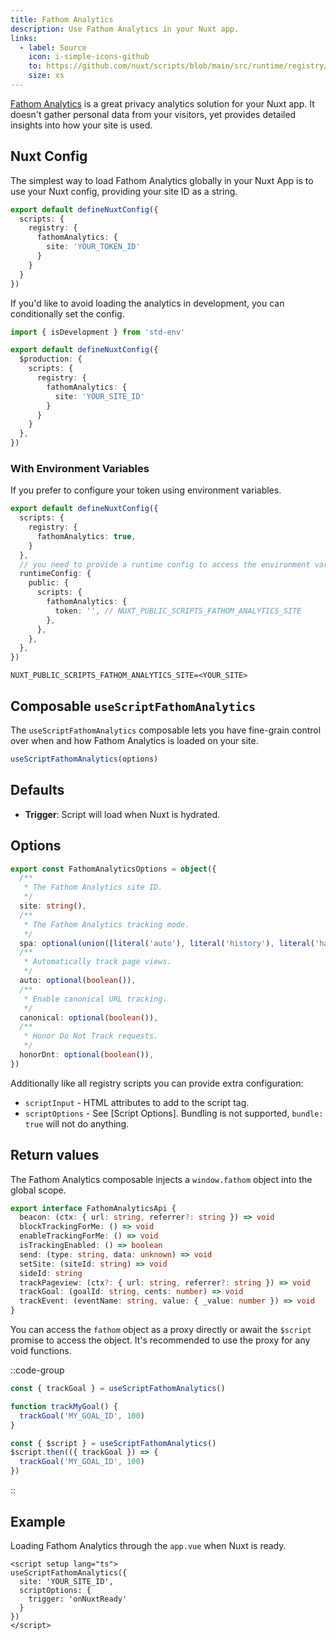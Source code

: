 ```yaml
---
title: Fathom Analytics
description: Use Fathom Analytics in your Nuxt app.
links:
  - label: Source
    icon: i-simple-icons-github
    to: https://github.com/nuxt/scripts/blob/main/src/runtime/registry/fathom-analytics.ts
    size: xs
---
```


[Fathom Analytics](https://usefathom.com/) is a great privacy analytics solution for your Nuxt app. It doesn't gather personal data from your visitors, yet provides detailed insights into how your site is used.

## Nuxt Config

The simplest way to load Fathom Analytics globally in your Nuxt App is to use your Nuxt config, providing your site ID
as a string.

```ts [nuxt.config.ts]
export default defineNuxtConfig({
  scripts: {
    registry: {
      fathomAnalytics: {
        site: 'YOUR_TOKEN_ID'
      }
    }
  }
})
```

If you'd like to avoid loading the analytics in development, you can conditionally set the config.

```ts [nuxt.config.ts]
import { isDevelopment } from 'std-env'

export default defineNuxtConfig({
  $production: {
    scripts: {
      registry: {
        fathomAnalytics: {
          site: 'YOUR_SITE_ID'
        }
      }
    }
  },
})
```

### With Environment Variables

If you prefer to configure your token using environment variables.

```ts [nuxt.config.ts]
export default defineNuxtConfig({
  scripts: {
    registry: {
      fathomAnalytics: true,
    }
  },
  // you need to provide a runtime config to access the environment variables
  runtimeConfig: {
    public: {
      scripts: {
        fathomAnalytics: {
          token: '', // NUXT_PUBLIC_SCRIPTS_FATHOM_ANALYTICS_SITE
        },
      },
    },
  },
})
```

```text [.env]
NUXT_PUBLIC_SCRIPTS_FATHOM_ANALYTICS_SITE=<YOUR_SITE>
```

## Composable `useScriptFathomAnalytics`

The `useScriptFathomAnalytics` composable lets you have fine-grain control over when and how Fathom Analytics is loaded on your site.

```ts
useScriptFathomAnalytics(options)
```

## Defaults

- **Trigger**: Script will load when Nuxt is hydrated.

## Options

```ts
export const FathomAnalyticsOptions = object({
  /**
   * The Fathom Analytics site ID.
   */
  site: string(),
  /**
   * The Fathom Analytics tracking mode.
   */
  spa: optional(union([literal('auto'), literal('history'), literal('hash')])),
  /**
   * Automatically track page views.
   */
  auto: optional(boolean()),
  /**
   * Enable canonical URL tracking.
   */
  canonical: optional(boolean()),
  /**
   * Honor Do Not Track requests.
   */
  honorDnt: optional(boolean()),
})
```

Additionally like all registry scripts you can provide extra configuration:

- `scriptInput` - HTML attributes to add to the script tag.
- `scriptOptions` - See [Script Options]. Bundling is not supported, `bundle: true` will not do anything.

## Return values

The Fathom Analytics composable injects a `window.fathom` object into the global scope.

```ts
export interface FathomAnalyticsApi {
  beacon: (ctx: { url: string, referrer?: string }) => void
  blockTrackingForMe: () => void
  enableTrackingForMe: () => void
  isTrackingEnabled: () => boolean
  send: (type: string, data: unknown) => void
  setSite: (siteId: string) => void
  sideId: string
  trackPageview: (ctx?: { url: string, referrer?: string }) => void
  trackGoal: (goalId: string, cents: number) => void
  trackEvent: (eventName: string, value: { _value: number }) => void
}
```

You can access the `fathom` object as a proxy directly or await the `$script` promise to access the object. It's recommended
to use the proxy for any void functions.

::code-group

```ts [Proxy]
const { trackGoal } = useScriptFathomAnalytics()

function trackMyGoal() {
  trackGoal('MY_GOAL_ID', 100)
}
```

```ts [Await Promise]
const { $script } = useScriptFathomAnalytics()
$script.then(({ trackGoal }) => {
  trackGoal('MY_GOAL_ID', 100)
})
```

::

## Example

Loading Fathom Analytics through the `app.vue` when Nuxt is ready.

```vue [app.vue]
<script setup lang="ts">
useScriptFathomAnalytics({
  site: 'YOUR_SITE_ID',
  scriptOptions: {
    trigger: 'onNuxtReady'
  }
})
</script>
```
